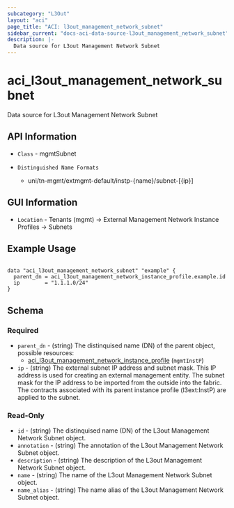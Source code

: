 ```yaml
---
subcategory: "L3Out"
layout: "aci"
page_title: "ACI: l3out_management_network_subnet"
sidebar_current: "docs-aci-data-source-l3out_management_network_subnet"
description: |-
  Data source for L3out Management Network Subnet
---
```


# aci_l3out_management_network_subnet #

Data source for L3out Management Network Subnet

## API Information ##

* `Class` - mgmtSubnet

* `Distinguished Name Formats`
  - uni/tn-mgmt/extmgmt-default/instp-{name}/subnet-[{ip}]

## GUI Information ##

* `Location` - Tenants (mgmt) -> External Management Network Instance Profiles -> Subnets

## Example Usage ##

```hcl

data "aci_l3out_management_network_subnet" "example" {
  parent_dn = aci_l3out_management_network_instance_profile.example.id
  ip        = "1.1.1.0/24"
}

```

## Schema

### Required

* `parent_dn` - (string) The distinquised name (DN) of the parent object, possible resources:
  - [aci_l3out_management_network_instance_profile](https://registry.terraform.io/providers/CiscoDevNet/aci/latest/docs/resources/l3out_management_network_instance_profile) (`mgmtInstP`)
* `ip` - (string) The external subnet IP address and subnet mask. This IP address is used for creating an external management entity. The subnet mask for the IP address to be imported from the outside into the fabric. The contracts associated with its parent instance profile (l3ext:InstP) are applied to the subnet.

### Read-Only

* `id` - (string) The distinquised name (DN) of the L3out Management Network Subnet object.
* `annotation` - (string) The annotation of the L3out Management Network Subnet object.
* `description` - (string) The description of the L3out Management Network Subnet object.
* `name` - (string) The name of the L3out Management Network Subnet object.
* `name_alias` - (string) The name alias of the L3out Management Network Subnet object.
